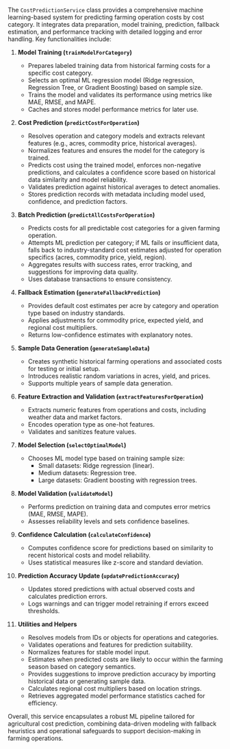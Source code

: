 The `CostPredictionService` class provides a comprehensive machine learning-based system for predicting farming operation costs by cost category. It integrates data preparation, model training, prediction, fallback estimation, and performance tracking with detailed logging and error handling. Key functionalities include:

1. **Model Training (`trainModelForCategory`)**  
   - Prepares labeled training data from historical farming costs for a specific cost category.  
   - Selects an optimal ML regression model (Ridge regression, Regression Tree, or Gradient Boosting) based on sample size.  
   - Trains the model and validates its performance using metrics like MAE, RMSE, and MAPE.  
   - Caches and stores model performance metrics for later use.

2. **Cost Prediction (`predictCostForOperation`)**  
   - Resolves operation and category models and extracts relevant features (e.g., acres, commodity price, historical averages).  
   - Normalizes features and ensures the model for the category is trained.  
   - Predicts cost using the trained model, enforces non-negative predictions, and calculates a confidence score based on historical data similarity and model reliability.  
   - Validates prediction against historical averages to detect anomalies.  
   - Stores prediction records with metadata including model used, confidence, and prediction factors.

3. **Batch Prediction (`predictAllCostsForOperation`)**  
   - Predicts costs for all predictable cost categories for a given farming operation.  
   - Attempts ML prediction per category; if ML fails or insufficient data, falls back to industry-standard cost estimates adjusted for operation specifics (acres, commodity price, yield, region).  
   - Aggregates results with success rates, error tracking, and suggestions for improving data quality.  
   - Uses database transactions to ensure consistency.

4. **Fallback Estimation (`generateFallbackPrediction`)**  
   - Provides default cost estimates per acre by category and operation type based on industry standards.  
   - Applies adjustments for commodity price, expected yield, and regional cost multipliers.  
   - Returns low-confidence estimates with explanatory notes.

5. **Sample Data Generation (`generateSampleData`)**  
   - Creates synthetic historical farming operations and associated costs for testing or initial setup.  
   - Introduces realistic random variations in acres, yield, and prices.  
   - Supports multiple years of sample data generation.

6. **Feature Extraction and Validation (`extractFeaturesForOperation`)**  
   - Extracts numeric features from operations and costs, including weather data and market factors.  
   - Encodes operation type as one-hot features.  
   - Validates and sanitizes feature values.

7. **Model Selection (`selectOptimalModel`)**  
   - Chooses ML model type based on training sample size:  
     - Small datasets: Ridge regression (linear).  
     - Medium datasets: Regression tree.  
     - Large datasets: Gradient boosting with regression trees.

8. **Model Validation (`validateModel`)**  
   - Performs prediction on training data and computes error metrics (MAE, RMSE, MAPE).  
   - Assesses reliability levels and sets confidence baselines.

9. **Confidence Calculation (`calculateConfidence`)**  
   - Computes confidence score for predictions based on similarity to recent historical costs and model reliability.  
   - Uses statistical measures like z-score and standard deviation.

10. **Prediction Accuracy Update (`updatePredictionAccuracy`)**  
    - Updates stored predictions with actual observed costs and calculates prediction errors.  
    - Logs warnings and can trigger model retraining if errors exceed thresholds.

11. **Utilities and Helpers**  
    - Resolves models from IDs or objects for operations and categories.  
    - Validates operations and features for prediction suitability.  
    - Normalizes features for stable model input.  
    - Estimates when predicted costs are likely to occur within the farming season based on category semantics.  
    - Provides suggestions to improve prediction accuracy by importing historical data or generating sample data.  
    - Calculates regional cost multipliers based on location strings.  
    - Retrieves aggregated model performance statistics cached for efficiency.

Overall, this service encapsulates a robust ML pipeline tailored for agricultural cost prediction, combining data-driven modeling with fallback heuristics and operational safeguards to support decision-making in farming operations.